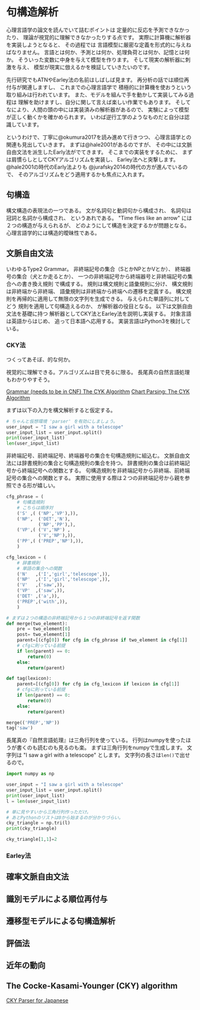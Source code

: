 # 句構造解析

心理言語学の論文を読んでいて詰むポイントは
定量的に反応を予測できなかったり、
理論が視覚的に理解できなかったりする点です。
実際に計算機に解析器を実装しようとなると、
その過程では
言語模型に厳密な定義を形式的に与えねばなりません。
言語とは何か、予測とは何か、処理負荷とは何か、記憶とは何か。
そういった変数に中身を与えて模型を作ります。
そして現実の解析器に刺激を与え、
模型が現実に倣えるかを検証していきたいのです。

先行研究でもATNやEarley法の名前はしばしば見ます。
再分析の話では順位再付与が関連しますし、
これまでの心理言語学で
積極的に計算機を使おうという取り組みは行われています。
また、モデルを組んで手を動かして実装してみる過程は
理解を助けますし、自分に関して言えば楽しい作業でもあります。
そしてなにより、人間の頭の中には実装済みの解析器があるので、
実験によって模型が正しく動くかを確かめられます。
いわば逆行工学のようなものだと自分は認識しています。

というわけで、丁寧に@okumura2017を読み進めて行きつつ、
心理言語学との関連も見出していきます。
まずは@hale2001があるのですが、
その中には文脈自由文法を派生したEarly法がでてきます。
そこまでの実装をするために、
まずは肩慣らしとしてCKYアルゴリズムを実装し、
Earley法へと突撃します。
@hale2001の時代のEarly法よりも
@jurafsky2014の時代の方が進んでいるので、
そのアルゴリズムをどう適用するかも焦点に入れます。

## 句構造

構文構造の表現法の一つである。
文が名詞句と動詞句から構成され、
名詞句は冠詞と名詞から構成され、
というあれである。
"Time flies like an arrow"
には２つの構造が与えられるが、
どのようにして構造を決定するかが問題となる。
心理言語学的には構造的曖昧性である。

## 文脈自由文法

いわゆるType2 Grammar。
非終端記号の集合（SとかNPとかVとか）、
終端器号の集合（犬とか走るとか）、
一つの非終端記号から終端器号と非終端記号の集合への書き換え規則
で構成する。
規則は構文規則と語彙規則に分け、
構文規則は非終端から非終端、
語彙規則は非終端から終端への遷移を定義する。
構文規則を再帰的に適用して無限の文字列を生成できる。
与えられた単語列に対してどう
規則を適用して句構造えるのか、
が解析器の役目となる。
以下は文脈自由文法を基礎に持つ
解析器としてCKY法とEarley法を説明し実装する。
対象言語は英語からはじめ、
追って日本語へ応用する。
実装言語はPython3を検討している。

### CKY法

つくってあそぼ、的な何か。

視覚的に理解できる。アルゴリズムは目で見るに限る。
長尾真の自然言語処理もわかりやすそう。

[Grammar (needs to be in CNF) ](http://lxmls.it.pt/2015/cky.html)
[The CYK Algorithm](https://www.xarg.org/tools/cyk-algorithm/)
[Chart Parsing: The CYK Algorithm](http://staff.icar.cnr.it/ruffolo/progetti/projects/09.Parsing%20CYK/presentazione%20imp--2007_inf2a_L17_slides.pdf)

まずは以下の入力を構文解析すると仮定する。

```python
# ちゃんと仮想環境 'parser' を有効にしましょう。
user_input = "I saw a girl with a telescope"
user_input_list = user_input.split()
print(user_input_list)
len(user_input_list)
```

非終端記号、前終端記号、終端器号の集合を句構造規則に組込む。
文脈自由文法には辞書規則の集合と句構造規則の集合を持つ。
辞書規則の集合は前終端記号から終端記号への関数とする。
句構造規則を非終端記号から非終端、前終端記号の集合への関数とする。
実際に使用する際は２つの非終端記号から親を参照できる形が嬉しい。

```python
cfg_phrase = (
    # 句構造規則
    # こちらは順序対
    ('S' ,( ('NP','VP'),)),
    ('NP',  ('DET','N'),
            ('NP','PP'),),
    ('VP',( ('V','NP') ,
            ('V','NP'),)),
    ('PP',( ('PREP','NP'),)),
    )

cfg_lexicon = (
    # 辞書規則
    # 単語の集合への関数
    ('N'   ,('I','girl','telescope',)),
    ('NP'  ,('I','girl','telescope',)),
    ('V'   ,('saw',)),
    ('VP'  ,('saw',)),
    ('DET' ,('a',)),
    ('PREP',('with',)),
    )
```

```python
# まずは２つの構造の非終端記号から１つの非終端記号を返す関数
def merge(two_element):
    pre = two_element[0]
    post= two_element[1]
    parent=[(cfg[0]) for cfg in cfg_phrase if two_element in cfg[1]]
    # cfgに則っている前提
    if len(parent) == 0:
        return(0)
    else:
        return(parent)

def tag(lexicon):
    parent=[(cfg[0]) for cfg in cfg_lexicon if lexicon in cfg[1]]
    # cfgに則っている前提
    if len(parent) == 0:
        return(0)
    else:
        return(parent)

merge(('PREP','NP'))
tag('saw')
```

長尾真の『自然言語処理』は三角行列を使っている。
行列はnumpyを使ったほうが書くのも読むのも見るのも楽。
まずは三角行列をnumpyで生成します。
文字列は "I saw a girl with a telescope"
とします。
文字列の長さは`len()`で出せるので。


```python
import numpy as np

user_input = "I saw a girl with a telescope"
user_input_list = user_input.split()
print(user_input_list)
l = len(user_input_list)

# 単に見やすいから三角行列作っただけ。
# あとPythonのリストは0から始まるのが分かりづらい。
cky_triangle = np.tri(l)
print(cky_triangle)

cky_triangle[1,1]=2

```

### Earley法

## 確率文脈自由文法
## 識別モデルによる順位再付与
## 遷移型モデルによる句構造解析
## 評価法
## 近年の動向

## The Cocke-Kasami-Younger (CKY) algorithm 

[CKY Parser for Japanese](http://www2.hawaii.edu/~chin/661F12/Projects/rbungard.pdf)
